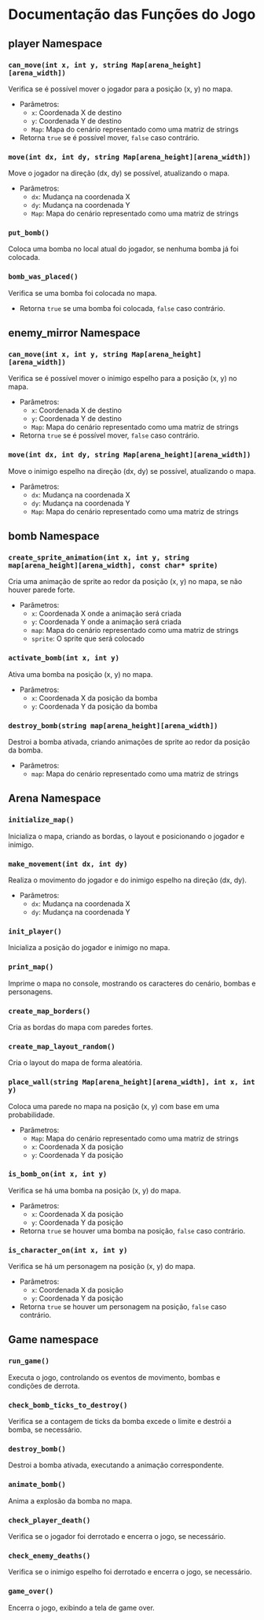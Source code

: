 # Documentação das Funções do Jogo

## player Namespace

### `can_move(int x, int y, string Map[arena_height][arena_width])`

Verifica se é possível mover o jogador para a posição (x, y) no mapa.

- Parâmetros:
  - `x`: Coordenada X de destino
  - `y`: Coordenada Y de destino
  - `Map`: Mapa do cenário representado como uma matriz de strings
- Retorna `true` se é possível mover, `false` caso contrário.

### `move(int dx, int dy, string Map[arena_height][arena_width])`

Move o jogador na direção (dx, dy) se possível, atualizando o mapa.

- Parâmetros:
  - `dx`: Mudança na coordenada X
  - `dy`: Mudança na coordenada Y
  - `Map`: Mapa do cenário representado como uma matriz de strings

### `put_bomb()`

Coloca uma bomba no local atual do jogador, se nenhuma bomba já foi colocada.

### `bomb_was_placed()`

Verifica se uma bomba foi colocada no mapa.

- Retorna `true` se uma bomba foi colocada, `false` caso contrário.

## enemy_mirror Namespace

### `can_move(int x, int y, string Map[arena_height][arena_width])`

Verifica se é possível mover o inimigo espelho para a posição (x, y) no mapa.

- Parâmetros:
  - `x`: Coordenada X de destino
  - `y`: Coordenada Y de destino
  - `Map`: Mapa do cenário representado como uma matriz de strings
- Retorna `true` se é possível mover, `false` caso contrário.

### `move(int dx, int dy, string Map[arena_height][arena_width])`

Move o inimigo espelho na direção (dx, dy) se possível, atualizando o mapa.

- Parâmetros:
  - `dx`: Mudança na coordenada X
  - `dy`: Mudança na coordenada Y
  - `Map`: Mapa do cenário representado como uma matriz de strings

## bomb Namespace

### `create_sprite_animation(int x, int y, string map[arena_height][arena_width], const char* sprite)`

Cria uma animação de sprite ao redor da posição (x, y) no mapa, se não houver parede forte.

- Parâmetros:
  - `x`: Coordenada X onde a animação será criada
  - `y`: Coordenada Y onde a animação será criada
  - `map`: Mapa do cenário representado como uma matriz de strings
  - `sprite`: O sprite que será colocado

### `activate_bomb(int x, int y)`

Ativa uma bomba na posição (x, y) no mapa.

- Parâmetros:
  - `x`: Coordenada X da posição da bomba
  - `y`: Coordenada Y da posição da bomba

### `destroy_bomb(string map[arena_height][arena_width])`

Destroi a bomba ativada, criando animações de sprite ao redor da posição da bomba.

- Parâmetros:
  - `map`: Mapa do cenário representado como uma matriz de strings

## Arena Namespace

### `initialize_map()`

Inicializa o mapa, criando as bordas, o layout e posicionando o jogador e inimigo.

### `make_movement(int dx, int dy)`

Realiza o movimento do jogador e do inimigo espelho na direção (dx, dy).

- Parâmetros:
  - `dx`: Mudança na coordenada X
  - `dy`: Mudança na coordenada Y

### `init_player()`

Inicializa a posição do jogador e inimigo no mapa.

### `print_map()`

Imprime o mapa no console, mostrando os caracteres do cenário, bombas e personagens.

### `create_map_borders()`

Cria as bordas do mapa com paredes fortes.

### `create_map_layout_random()`

Cria o layout do mapa de forma aleatória.

### `place_wall(string Map[arena_height][arena_width], int x, int y)`

Coloca uma parede no mapa na posição (x, y) com base em uma probabilidade.

- Parâmetros:
  - `Map`: Mapa do cenário representado como uma matriz de strings
  - `x`: Coordenada X da posição
  - `y`: Coordenada Y da posição

### `is_bomb_on(int x, int y)`

Verifica se há uma bomba na posição (x, y) do mapa.

- Parâmetros:
  - `x`: Coordenada X da posição
  - `y`: Coordenada Y da posição
- Retorna `true` se houver uma bomba na posição, `false` caso contrário.

### `is_character_on(int x, int y)`

Verifica se há um personagem na posição (x, y) do mapa.

- Parâmetros:
  - `x`: Coordenada X da posição
  - `y`: Coordenada Y da posição
- Retorna `true` se houver um personagem na posição, `false` caso contrário.

## Game namespace

### `run_game()`

Executa o jogo, controlando os eventos de movimento, bombas e condições de derrota.

### `check_bomb_ticks_to_destroy()`

Verifica se a contagem de ticks da bomba excede o limite e destrói a bomba, se necessário.

### `destroy_bomb()`

Destroi a bomba ativada, executando a animação correspondente.

### `animate_bomb()`

Anima a explosão da bomba no mapa.

### `check_player_death()`

Verifica se o jogador foi derrotado e encerra o jogo, se necessário.

### `check_enemy_deaths()`

Verifica se o inimigo espelho foi derrotado e encerra o jogo, se necessário.

### `game_over()`

Encerra o jogo, exibindo a tela de game over.
